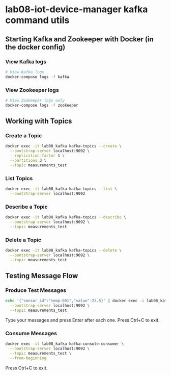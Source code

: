 # lab08-iot-device-manager kafka command utils

## Starting Kafka and Zookeeper with Docker (in the docker config)

### View Kafka logs
```bash
# View Kafka logs
docker-compose logs -f kafka
```

### View Zookeeper logs
```bash
# View Zookeeper logs only
docker-compose logs -f zookeeper
```

## Working with Topics

### Create a Topic

```bash
docker exec -it lab08_kafka kafka-topics --create \
  --bootstrap-server localhost:9092 \
  --replication-factor 1 \
  --partitions 3 \
  --topic measurements_test
```

### List Topics

```bash
docker exec -it lab08_kafka kafka-topics --list \
  --bootstrap-server localhost:9092
```

### Describe a Topic

```bash
docker exec -it lab08_kafka kafka-topics --describe \
  --bootstrap-server localhost:9092 \
  --topic measurements_test
```

### Delete a Topic

```bash
docker exec -it lab08_kafka kafka-topics --delete \
  --bootstrap-server localhost:9092 \
  --topic measurements_test
```

## Testing Message Flow

### Produce Test Messages

```bash
echo '{"sensor_id":"temp-001","value":23.5}' | docker exec -i lab08_kafka kafka-console-producer \
  --bootstrap-server localhost:9092 \
  --topic measurements_test
```

Type your messages and press Enter after each one. Press Ctrl+C to exit.

### Consume Messages

```bash
docker exec -it lab08_kafka kafka-console-consumer \
  --bootstrap-server localhost:9092 \
  --topic measurements_test \
  --from-beginning
```

Press Ctrl+C to exit.